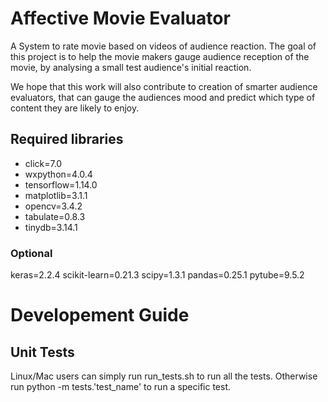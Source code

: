# Affective Movie Evaluator
A System to rate movie based on videos of audience reaction. The goal of this project is to
help the movie makers gauge audience reception of the movie, by analysing a small test audience's
initial reaction.

We hope that this work will also contribute to creation of smarter audience evaluators, that can gauge the
audiences mood and predict which type of content they are likely to enjoy.

## Required libraries
 - click=7.0
 - wxpython=4.0.4
 - tensorflow=1.14.0
 - matplotlib=3.1.1
 - opencv=3.4.2
 - tabulate=0.8.3
 - tinydb=3.14.1

### Optional
 keras=2.2.4
 scikit-learn=0.21.3
 scipy=1.3.1
 pandas=0.25.1
 pytube=9.5.2
 


# Developement Guide
## Unit Tests
Linux/Mac users can simply run run_tests.sh to run all the tests. Otherwise run
python -m tests.'test_name' to run a specific test. 